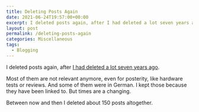 ```yaml
---
title: Deleting Posts Again
date: 2021-06-24T19:57:00+00:00
excerpt: I deleted posts again, after I had deleted a lot seven years ago.
layout: post
permalink: /deleting-posts-again
categories: Miscellaneous
tags:
  - Blogging
---
```

I deleted posts again, after [I had deleted a lot seven years ago](/german-posts-gone-for-good).

Most of them are not relevant anymore, even for posterity, like hardware tests or reviews. And some of them were in German. I kept those because they have been linked to. But times are a changing.

Between now and then I deleted about 150 posts altogether.